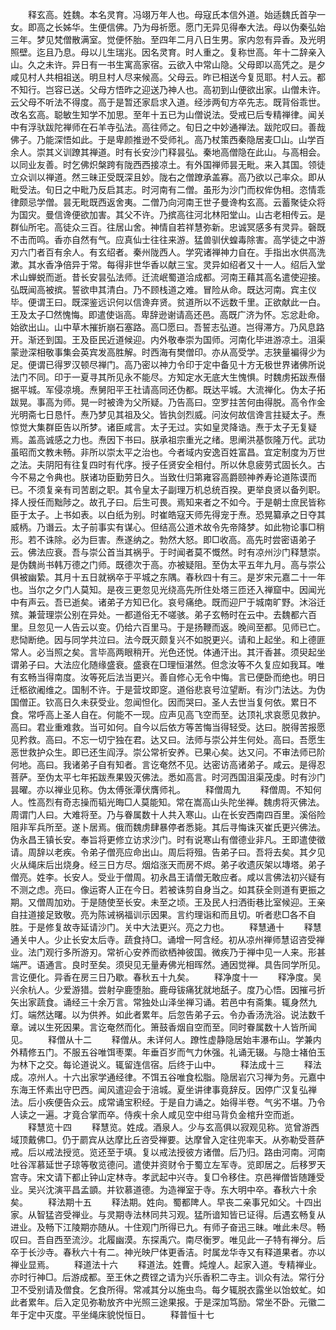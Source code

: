 <!-- { "loadSidebar": true } -->
　　释玄高。姓魏。本名灵育。冯翊万年人也。母寇氏本信外道。始适魏氏首孕一女。即高之长姊华。生便信佛。乃为母祈愿。愿门无异见得奉大法。母以伪秦弘始三年。梦见梵僧散满室。觉便怀胎。至四年二月八日生男。家内忽有异香。及光明照壁。迄且乃息。母以儿生瑞兆。因名灵育。时人重之。复称世高。年十二辞亲入山。久之未许。异日有一书生寓高家宿。云欲入中常山隐。父母即以高凭之。是夕咸见村人共相祖送。明旦村人尽来候高。父母云。昨已相送今复觅耶。村人云。都不知行。岂容已送。父母方悟昨之迎送乃神人也。高初到山便欲出家。山僧未许。云父母不听法不得度。高于是暂还家启求入道。经涉两旬方卒先志。既背俗乖世。改名玄高。聪敏生知学不加思。至年十五已为山僧说法。受戒已后专精禅律。闻关中有浮驮跋陀禅师在石羊寺弘法。高往师之。旬日之中妙通禅法。跋陀叹曰。善哉佛子。乃能深悟如此。于是卑颜推逊不受师礼。高乃杖策西秦隐居麦□山。山学百余人。崇其义训蹽其禅道。时有长安沙门释昙弘。秦地高僧隐在此山。与高相会。以同业友善。时乞佛炽槃跨有陇西西接凉土。有外国禅师昙无毗。来入其国。领徒立众训以禅道。然三昧正受既深且妙。陇右之僧蹽承盖寡。高乃欲以己率众。即从毗受法。旬日之中毗乃反启其志。时河南有二僧。虽形为沙门而权侔伪相。恣情乖律颇忌学僧。昙无毗既西返舍夷。二僧乃向河南王世子曼谗构玄高。云蓄聚徒众将为国灾。曼信谗便欲加害。其父不许。乃摈高往河北林阳堂山。山古老相传云。是群仙所宅。高徒众三百。往居山舍。神情自若祥慧弥新。忠诚冥感多有灵异。磬既不击而鸣。香亦自然有气。应真仙士往往来游。猛兽驯伏蝗毒除害。高学徒之中游刃六门者百有余人。有玄绍者。秦州陇西人。学究诸禅神力自在。手指出水供高洗漱。其水香净倍异于常。每得非世华香以献三宝。灵异如绍者又十一人。绍后入堂术山蝉蜕而逝。昔长安昙弘法师。迁流岷蜀道洽成都。河南王藉其高名遣使迎接。弘既闻高被摈。誓欲申其清白。乃不顾栈道之难。冒险从命。既达河南。宾主仪毕。便谓王曰。既深鉴远识何以信谗弃贤。贫道所以不远数千里。正欲献此一白。王及太子□然愧悔。即遣使诣高。卑辞逊谢请高还邑。高既广济为怀。忘忿赴命。始欲出山。山中草木摧折崩石塞路。高□愿曰。吾誓志弘道。岂得滞方。乃风息路开。渐还到国。王及臣民近道候迎。内外敬奉崇为国师。河南化毕进游凉土。沮渠蒙逊深相敬事集会英宾发高胜解。时西海有樊僧印。亦从高受学。志狭量褊得少为足。便谓已得罗汉顿尽禅门。高乃密以神力令印于定中备见十方无极世界诸佛所说法门不同。印于一夏寻其所见永不能尽。方知定水无底大生愧惧。时魏虏拓跋焘僣据平城。军侵凉境。焘舅阳平王社请高同还伪都。既达平城。大流禅化。伪太子拓跋晃。事高为师。晃一时被谗为父所疑。乃告高曰。空罗拄苦何由得脱。高令作金光明斋七日恳忏。焘乃梦见其祖及父。皆执剑烈威。问汝何故信谗言拄疑太子。焘惊觉大集群臣告以所梦。诸臣咸言。太子无过。实如皇灵降诰。焘于太子无复疑焉。盖高诚感之力也。焘因下书曰。朕承祖宗重光之绪。思阐洪基恢隆万代。武功虽昭而文教未畅。非所以崇太平之治也。今者域内安逸百姓富昌。宜定制度为万世之法。夫阴阳有往复四时有代序。授子任贤安全相付。所以休息疲劳式固长久。古今不易之令典也。朕诸功臣勤劳日久。当致仕归第雍容高爵颐神养寿论道陈谟而已。不须复亲有司苦剧之职。其令皇太子副理万机总统百揆。更举良贤以备列职。择人授任而黜陟之。故孔子曰。后生可畏。焉知来者之不如今。于是朝士庶民皆称臣于太子。上书如表。以白纸为别。时崔皓寇天师先得宠于焘。恐晃纂承之日夺其威柄。乃谮云。太子前事实有谋心。但结高公道术故令先帝降梦。如此物论事□稍形。若不诛除。必为巨害。焘遂纳之。勃然大怒。即□收高。高先时尝密语弟子云。佛法应衰。吾与崇公首当其祸乎。于时闻者莫不慨然。时有凉州沙门释慧崇。是伪魏尚书韩万德之门师。既德次于高。亦被疑阻。至伪太平五年九月。高与崇公俱被幽絷。其月十五日就祸卒于平城之东隅。春秋四十有三。是岁宋元嘉二十一年也。当尔之夕门人莫知。是夜三更忽见光绕高先所住处塔三匝还入禅窟中。因闻光中有声云。吾已逝矣。诸弟子方知已化。哀号痛绝。既而迎尸于城南旷野。沐浴迁殡。兼营理崇公别在异处。一都道俗无不嗟骇。弟子玄畅时在云中。去魏都六百里。旦忽见一人告云以变。仍给六百里马。于是扬鞭而返。晚间至都。见师已亡。悲恸断绝。因与同学共泣曰。法今既灭颇复兴不如脱更兴。请和上起坐。和上德匪常人。必当照之矣。言毕高两眼稍开。光色还悦。体通汗出。其汗香甚。须臾起坐谓弟子曰。大法应化随缘盛衰。盛衰在□理恒湛然。但念汝等不久复应如我耳。唯有玄畅当得南度。汝等死后法当更兴。善自修心无令中悔。言已便卧而绝也。明日迁柩欲阇维之。国制不许。于是营坟即窆。道俗悲哀号泣望断。有沙门法达。为伪国僧正。钦高日久未获受业。忽闻怛化。因而哭曰。圣人去世当复何依。累日不食。常呼高上圣人自在。何能不一现。应声见高飞空而至。达顶礼求哀愿见救护。高曰。君业重难救。当可如何。自今以后依方等苦悔当得轻受。达曰。脱得苦报愿见矜救。高曰。不忘一切宁独在君。达又曰。法师与崇公并生何处。高曰。吾愿生恶世救护众生。即已还生阎浮。崇公常祈安养。已果心矣。达又问。不审法师已阶何地。高曰。我诸弟子自有知者。言讫奄然不见。达密访高诸弟子。咸云。是得忍菩萨。至伪太平七年拓跋焘果毁灭佛法。悉如高言。时河西国沮渠茂虔。时有沙门昙曜。亦以禅业见称。伪太傅张潭伏膺师礼。
　　释僧周九
　　释僧周。不知何人。性高烈有奇志操而韬光晦□人莫能知。常在嵩高山头陀坐禅。魏虏将灭佛法。周谓门人曰。大难将至。乃与眷属数十人共入寒山。山在长安西南四百里。溪俗险阻非军兵所至。遂卜居焉。俄而魏虏肆暴停者悉毙。其后寻悔诛灭崔氏更兴佛法。伪永昌王镇长安。奉旨将更修立访求沙门。时有说寒山有僧德业非凡。王即遣使徵请。周辞以老疾。令弟子僧亮应命出山。周后将殂。告弟子曰。吾将去矣。其夕见火从绳床后出烧身。经三日方尽。烟焰涨天而房不烬。弟子收遗灰架以塼塔。弟子僧亮。姓李。长安人。受业于僧周。初永昌王请僧无敢应者。咸以言佛法初兴疑有不测之虑。亮曰。像运寄人正在今日。若被诛剪自身当之。如其获全则道有更振之期。又僧周加劝。于是随使至长安。未至之顷。王及民人扫洒街巷比室候迎。王亲自拄道接足致敬。亮为陈诫祸福训示因果。言约理诣和而且切。听者悲□各不自胜。于是修复故寺延请沙门。关中大法更兴。亮之力也。
　　释慧通十
　　释慧通关中人。少止长安太后寺。蔬食持□。诵增一阿含经。初从凉州禅师慧诏咨受禅业。法门观行多所游刃。常祈心安养而欲栖神彼国。微疾乃于禅中见一人来。形甚端严。语通言。良时至矣。须臾见无量寿佛光相晖然。通因觉禅。具告同学所见。言讫便化。异香在房三日乃歇。春秋五十九矣。
　　释净度十一
　　释净度。吴兴余杭人。少爱游猎。尝射孕鹿堕胎。鹿母钹痛犹就地舐子。度乃心悟。因摧弓折矢出家蔬食。诵经三十余万言。常独处山泽坐禅习诵。若邑中有斋集。辄身然九灯。端然达曙。以为供养。如此者累年。后忽告弟子云。令办香汤洗浴。说法数千章。诫以生死因果。言讫奄然而化。箫鼓香烟自空而至。同时眷属数十人皆所闻见。
　　释僧从十二
　　释僧从。未详何人。蹽性虚静隐居始丰瀑布山。学兼内外精修五门。不服五谷唯饵枣栗。年垂百岁而气力休强。礼诵无辍。与隐士褚伯玉为林下之交。每论道说义。辄留连信宿。后终于山中。
　　释法成十三
　　释法成。凉州人。十六出家学通经律。不饵五谷唯食松脂。隐居岩穴习禅为务。元嘉中东海王怀素出守巴西。闻风遣迎会于涪城。夏坐讲律事竟辞反。因停广汉复弘禅法。后小疾便告众云。成常诵宝积经。于是自力诵之。始得半卷。气劣不堪。乃令人读之一遍。才竟合掌而卒。侍疾十余人咸见空中绀马背负金棺升空而逝。
　　释慧览十四
　　释慧览。姓成。酒泉人。少与玄高俱以寂观见称。览曾游西域顶戴佛□。仍于罽宾从达摩比丘咨受禅要。达摩曾入定往兜率天。从弥勒受菩萨戒。后以戒法授览。览还至于填。复以戒法授彼方诸僧。后乃归。路由河南。河南吐谷浑慕延世子琼等敬览德问。遣使并资财令于蜀立左军寺。览即居之。后移罗天宫寺。宋文请下都止钟山定林寺。孝武起中兴寺。复□令移住。京邑禅僧皆随踵受业。吴兴沈演平昌孟顗。并钦慕道德。为造禅室于寺。东大明中卒。春秋六十余矣。
　　释法期十五
　　释法期。姓向。蜀都陴人。早丧二亲事兄如父。十四出家。从智猛咨受禅业。与灵期寺法林同共习观。猛所谙知皆已证得。后遇玄畅复从进业。及畅下江陵期亦随从。十住观门所得已九。有师子奋迅三昧。唯此未尽。畅叹曰。吾自西至流沙。北履幽漠。东探禹穴。南尽衡罗。唯见此一子特有禅分。后卒于长沙寺。春秋六十有二。神光映尸体更香洁。时属龙华寺又有释道果者。亦以禅业显焉。
　　释道法十六
　　释道法。姓曹。炖煌人。起家入道。专精禅业。亦时行神□。后游成都。至王休之费铿之请为兴乐香积二寺主。训众有法。常行分卫不受别请及僧食。乞食所得。常减其分以施虫鸟。每夕辄脱衣露坐以饴蚊虻。如此者累年。后入定见弥勒放齐中光照三途果报。于是深加笃励。常坐不卧。元徽二年于定中灭度。平坐绳床貌悦恒日。
　　释普恒十七

